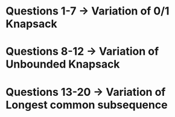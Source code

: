 # Questions 1-7 -> Variation of 0/1 Knapsack
# Questions 8-12  -> Variation of Unbounded Knapsack
# Questions 13-20 -> Variation of Longest common subsequence
